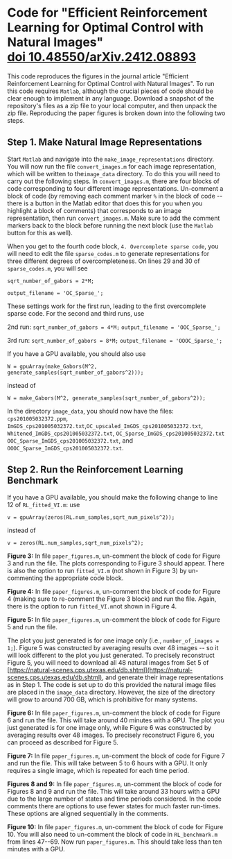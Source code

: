 # Code for "Efficient Reinforcement Learning for Optimal Control with Natural Images" <br> [doi 10.48550/arXiv.2412.08893](https://arxiv.org/abs/2412.08893)

This code reproduces the figures in the journal article "Efficient Reinforcement Learning for Optimal Control with Natural Images". To run this code requires `Matlab`, although the crucial pieces of code should be clear enough to implement in any language. Download a snapshot of the repository's files as a zip file to your local computer, and then unpack the zip file. Reproducing the paper figures is broken down into the following two steps.

## Step 1. Make Natural Image Representations
Start `Matlab` and navigate into the `make_image_representations` directory. You will now run the file `convert_images.m` for each image representation, which will be written to the`image_data` directory. To do this you will need to carry out the following steps. In `convert_images.m`, there are four blocks of code corresponding to four different image representations. Un-comment a block of code (by removing each comment marker `%` in the block of code -- there is a button in the Matlab editor that does this for you when you highlight a block of comments) that corresponds to an image representation, then run `convert_images.m`. Make sure to add the comment markers back to the block before running the next block (use the `Matlab` button for this as well). 

When you get to the fourth code block, `4. Overcomplete sparse code`, you will need to edit the file `sparse_codes.m` to generate representations for three different degrees of overcompleteness. On lines 29 and 30 of `sparse_codes.m`, you will see 

`sqrt_number_of_gabors = 2*M;`

`output_filename = 'OC_Sparse_';`

These settings work for the first run, leading to the first overcomplete sparse code. For the second and third runs, use

2nd run: `sqrt_number_of_gabors = 4*M;`
`output_filename = 'OOC_Sparse_';`

3rd run: `sqrt_number_of_gabors = 8*M;`
`output_filename = 'OOOC_Sparse_';`

If you have a GPU available, you should also use

`W = gpuArray(make_Gabors(M^2, generate_samples(sqrt_number_of_gabors^2)));`

instead of

`W = make_Gabors(M^2, generate_samples(sqrt_number_of_gabors^2));`

In the directory `image_data`, you should now have the files: `cps201005032372.ppm`, `ImGDS_cps201005032372.txt`,`OC_upscaled_ImGDS_cps201005032372.txt`, `Whitened_ImGDS_cps201005032372.txt`, `OC_Sparse_ImGDS_cps201005032372.txt` `OOC_Sparse_ImGDS_cps201005032372.txt`,   and `OOOC_Sparse_ImGDS_cps201005032372.txt`.

## Step 2. Run the Reinforcement Learning Benchmark
If you have a GPU available, you should make the following change to line 12 of `RL_fitted_VI.m`: use

`v = gpuArray(zeros(RL.num_samples,sqrt_num_pixels^2)); `

instead of 

`v = zeros(RL.num_samples,sqrt_num_pixels^2);`

**Figure 3:** In file `paper_figures.m`, un-comment the block of code for Figure 3 and run the file. The plots corresponding to Figure 3 should appear. There is also the option to run `fitted_VI.m` (not shown in Figure 3) by un-commenting the appropriate code block. 

**Figure 4:** In file `paper_figures.m`, un-comment the block of code for Figure 4 (making sure to re-comment the Figure 3 block) and run the file. Again, there is the option to run `fitted_VI.m`not shown in Figure 4.

**Figure 5:** In file `paper_figures.m`, un-comment the block of code for Figure 5 and run the file.

The plot you just generated is for one image only (i.e., `number_of_images = 1;`). Figure 5 was constructed by averaging results over 48 images -- so it will look different to the plot you just generated. To precisely reconstruct Figure 5, you will need to download all 48 natural images from Set 5 of [https://natural-scenes.cps.utexas.edu/db.shtml](https://natural-scenes.cps.utexas.edu/db.shtml), and generate their image representations as in Step 1. The code is set up to do this provided the natural image files are placed in the `image_data` directory. However, the size of the directory will grow to around 700 GB, which is prohibitive for many systems. 

**Figure 6:** In file `paper_figures.m`, un-comment the block of code for Figure 6 and run the file. This will take around 40 minutes with a GPU. The plot you just generated is for one image only, while Figure 6 was constructed by averaging results over 48 images. To precisely reconstruct Figure 6, you can proceed as described for Figure 5.

**Figure 7:** In file `paper_figures.m`, un-comment the block of code for Figure 7 and run the file. This will take between 5 to 6 hours with a GPU. It only requires a single image, which is repeated for each time period.

**Figures 8 and 9:** In file `paper_figures.m`, un-comment the block of code for Figures 8 and 9 and run the file. This will take around 33 hours with a GPU due to the large number of states and time periods considered. In the code comments there are options to use fewer states for much faster run-times. These options are aligned sequentially in the comments. 

**Figure 10:** In file `paper_figures.m`, un-comment the block of code for Figure 10. You will also need to un-comment the block of code in `RL_benchmark.m` from lines 47--69. Now run `paper_figures.m`. This should take less than ten minutes with a GPU.


